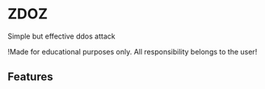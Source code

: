 # ZDOZ
Simple but effective ddos attack




!Made for educational purposes only. All responsibility belongs to the user!


## Features
